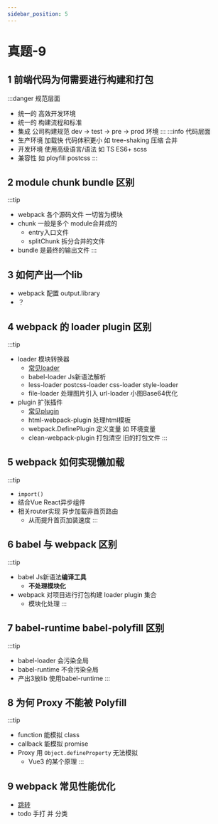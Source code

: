 ```yaml
---
sidebar_position: 5
---
```


# 真题-9

## 1 前端代码为何需要进行构建和打包
:::danger 规范层面
- 统一的 高效开发环境
- 统一的 构建流程和标准
- 集成 公司构建规范 dev -> test -> pre -> prod 环境
:::
:::info 代码层面
- 生产环境 加载快 代码体积更小 如 tree-shaking 压缩 合并 
- 开发环境 使用高级语言/语法 如 TS ES6+ scss
- 兼容性 如 ployfill postcss
:::


## 2 module chunk bundle 区别

:::tip
- webpack 各个源码文件 一切皆为模块 
- chunk 一般是多个 module合并成的 
  - entry入口文件 
  - splitChunk 拆分合并的文件 
- bundle 是最终的输出文件
:::

## 3 如何产出一个lib
- webpack 配置 output.library
- ？

## 4 webpack 的 loader plugin 区别
:::tip
- loader 模块转换器
  - [常见loader](https://webpack.js.org/loaders/)
  - babel-loader Js新语法解析
  - less-loader postcss-loader css-loader style-loader
  - file-loader 处理图片引入 url-loader 小图Base64优化
- plugin 扩张插件
  - [常见plugin](https://webpack.js.org/plugins/)
  - html-webpack-plugin 处理html模板
  - webpack.DefinePlugin 定义变量 如 环境变量
  - clean-webpack-plugin 打包清空 旧的打包文件
:::

## 5 webpack 如何实现懒加载

:::tip
- `import()`
- 结合Vue React异步组件
- 相关router实现 异步加载非首页路由 
  - 从而提升首页加装速度
:::

## 6 babel 与 webpack 区别

:::tip
- babel Js新语法**编译工具** 
  - **不处理模块化**
- webpack 对项目进行打包构建 loader plugin 集合 
  - 模块化处理
:::

## 7 babel-runtime babel-polyfill 区别
:::tip
- babel-loader 会污染全局
- babel-runtime 不会污染全局
- 产出3放lib 使用babel-runtime
:::

## 8 为何 Proxy 不能被 Polyfill
:::tip
- function 能模拟 class 
- callback 能模拟 promise  
- Proxy 用 `Object.defineProperty` 无法模拟
  - Vue3 的某个原理
:::

## 9 webpack 常见性能优化
- [跳转](./performance.md)
- todo 手打 并 分类